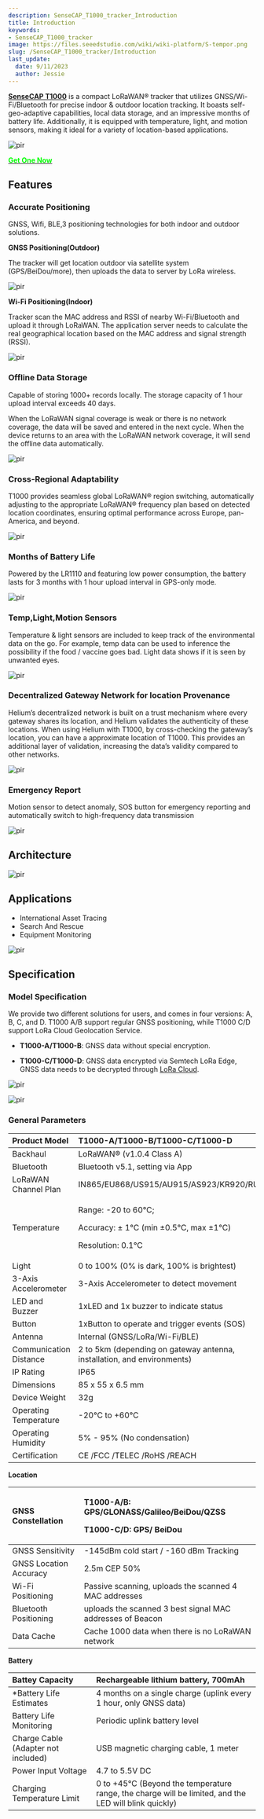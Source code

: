 ```yaml
---
description: SenseCAP_T1000_tracker_Introduction
title: Introduction
keywords:
- SenseCAP_T1000_tracker
image: https://files.seeedstudio.com/wiki/wiki-platform/S-tempor.png
slug: /SenseCAP_T1000_tracker/Introduction
last_update:
  date: 9/11/2023
  author: Jessie
---
```



[**SenseCAP T1000**](https://www.seeedstudio.com/SenseCAP-Card-Tracker-T1000-A-p-5697.html) is a compact LoRaWAN® tracker that utilizes GNSS/Wi-Fi/Bluetooth for precise indoor & outdoor location tracking. It boasts self-geo-adaptive capabilities, local data storage, and an impressive months of battery life. Additionally, it is equipped with temperature, light, and motion sensors, making it ideal for a variety of location-based applications.


<p style={{textAlign: 'center'}}><img src="https://files.seeedstudio.com/wiki/SenseCAP/Tracker/tracker_1.png" alt="pir" width={800} height="auto" /></p>





<div class="get_one_now_container" style={{textAlign: 'center'}}>
    <a class="get_one_now_item" href="https://www.seeedstudio.com/SenseCAP-Card-Tracker-T1000-A-p-5697.html">
            <strong><span><font color={'FFFFFF'} size={"4"}> Get One Now </font></span></strong>
    </a>
</div>




## Features

### Accurate Positioning

GNSS, Wifi, BLE,3 positioning technologies for both indoor and outdoor solutions.

**GNSS Positioning(Outdoor)**

The tracker will get location outdoor via satellite system (GPS/BeiDou/more), then uploads the data to server by LoRa wireless.

<p style={{textAlign: 'center'}}><img src="https://files.seeedstudio.com/wiki/SenseCAP/Tracker/located_by_Gnss.png" alt="pir" width={800} height="auto" /></p>

**Wi-Fi Positioning(Indoor)**


Tracker scan the MAC address and RSSI of nearby Wi-Fi/Bluetooth and upload it through LoRaWAN. The application server needs to calculate the real geographical location based on the MAC address and signal strength (RSSI).

<p style={{textAlign: 'center'}}><img src="https://files.seeedstudio.com/wiki/SenseCAP/Tracker/by_wifi.png" alt="pir" width={800} height="auto" /></p>


### Offline Data Storage

Capable of storing 1000+ records locally. The storage capacity of 1 hour upload interval exceeds 40 days.

When the LoRaWAN signal coverage is weak or there is no network coverage, the data will be saved and entered in the next cycle. When the device returns to an area with the LoRaWAN network coverage, it will send the offline data automatically. 



<p style={{textAlign: 'center'}}><img src="https://files.seeedstudio.com/wiki/SenseCAP/Tracker/cache.png" alt="pir" width={800} height="auto" /></p>




### Cross-Regional Adaptability

T1000 provides seamless global LoRaWAN® region switching, automatically adjusting to the appropriate LoRaWAN® frequency plan based on detected location coordinates, ensuring optimal performance across Europe, pan-America, and beyond.

<p style={{textAlign: 'center'}}><img src="https://files.seeedstudio.com/wiki/SenseCAP/Tracker/earth.gif" alt="pir" width={800} height="auto" /></p>


### Months of Battery Life

Powered by the LR1110 and featuring low power consumption, the battery lasts for 3 months with 1 hour upload interval in GPS-only mode.

<p style={{textAlign: 'center'}}><img src="https://files.seeedstudio.com/wiki/SenseCAP/Tracker/battery_life.png" alt="pir" width={800} height="auto" /></p>

### Temp,Light,Motion Sensors

Temperature & light sensors are included to keep track of the environmental data on the go. For example, temp data can be used to inference the possibility if the food / vaccine goes bad. Light data shows if it is seen by unwanted eyes.


<p style={{textAlign: 'center'}}><img src="https://files.seeedstudio.com/wiki/SenseCAP/Tracker/sensor.png" alt="pir" width={800} height="auto" /></p>



### Decentralized Gateway Network for location Provenance

Helium’s decentralized network is built on a trust mechanism where every gateway shares its location, and Helium validates the authenticity of these locations. When using Helium with T1000, by cross-checking the gateway’s location, you can have a approximate location of T1000. This provides an additional layer of validation, increasing the data’s validity compared to other networks.

<p style={{textAlign: 'center'}}><img src="https://files.seeedstudio.com/wiki/SenseCAP/Tracker/helium_map.png" alt="pir" width={800} height="auto" /></p>


### Emergency Report

Motion sensor to detect anomaly, SOS button for emergency reporting and automatically switch to high-frequency data transmission

<p style={{textAlign: 'center'}}><img src="https://www.seeedstudio.com/blog/wp-content/uploads/2023/06/%E7%94%BB%E6%9D%BF-4@1.5x.png" alt="pir" width={800} height="auto" /></p>

## Architecture

<p style={{textAlign: 'center'}}><img src="https://www.seeedstudio.com/blog/wp-content/uploads/2023/06/%E7%B4%A0%E6%9D%9033.png" alt="pir" width={800} height="auto" /></p>

## Applications

* International Asset Tracing
* Search And Rescue
* Equipment Monitoring

<p style={{textAlign: 'center'}}><img src="https://files.seeedstudio.com/wiki/SenseCAP/Tracker/applications.png" alt="pir" width={800} height="auto" /></p>

 
## Specification

### Model Specification

We provide two different solutions for users, and comes in four versions: A, B, C, and D. T1000 A/B support regular GNSS positioning, while T1000 C/D support LoRa Cloud Geolocation Service.


* **T1000-A/T1000-B**: GNSS data without special encryption.

* **T1000-C/T1000-D**: GNSS data encrypted via Semtech LoRa Edge, GNSS data needs to be decrypted through [LoRa Cloud](https://www.loracloud.com/).

<p style={{textAlign: 'center'}}><img src="https://files.seeedstudio.com/wiki/SenseCAP/Tracker/model_spec2.png" alt="pir" width={800} height="auto" /></p>


<p style={{textAlign: 'center'}}><img src="https://www.seeedstudio.com/blog/wp-content/uploads/2023/06/%E7%94%BB%E6%9D%BF-11@1.5x.png" alt="pir" width={800} height="auto" /></p>



### General Parameters

|Product Model|T1000-A/T1000-B/T1000-C/T1000-D|
| :- | :- |
|Backhaul|LoRaWAN® (v1.0.4 Class A)|
|Bluetooth|Bluetooth v5.1, setting via App|
|LoRaWAN Channel Plan|IN865/EU868/US915/AU915/AS923/KR920/RU864|
|Temperature|<p>Range: -20 to 60℃;</p><p>Accuracy: ± 1℃ (min ±0.5℃, max ±1℃)</p><p>Resolution: 0.1℃</p>|
|Light|0 to 100% (0% is dark, 100% is brightest)|
|3-Axis Accelerometer|3-Axis Accelerometer to detect movement|
|LED and Buzzer|1xLED and 1x buzzer to indicate status|
|Button|1xButton to operate and trigger events (SOS)|
|Antenna|Internal (GNSS/LoRa/Wi-Fi/BLE)|
|Communication Distance|2 to 5km (depending on gateway antenna, installation, and environments)|
|IP Rating|IP65|
|Dimensions|85 x 55 x 6.5 mm|
|Device Weight|32g|
|Operating Temperature|-20℃ to +60<a name="ole_link12"></a>℃|
|Operating Humidity|5% - 95% (No condensation)|
|Certification|CE /FCC /TELEC /RoHS /REACH|

**Location**

|GNSS Constellation|<p>T1000-A/B: GPS/GLONASS/Galileo/BeiDou/QZSS</p><p>T1000-C/D: GPS/ BeiDou</p>|
| :- | :- |
|GNSS Sensitivity|-145dBm cold start / -160 dBm Tracking|
|GNSS Location Accuracy|2\.5m CEP 50%|
|Wi-Fi Positioning|Passive scanning, uploads the scanned 4 MAC addresses|
|Bluetooth Positioning|uploads the scanned 3 best signal MAC addresses of Beacon|
|Data Cache|Cache 1000 data when there is no LoRaWAN network|

**Battery**

|Battey Capacity|Rechargeable lithium battery, 700mAh|
| :- | :- |
|\*Battery Life Estimates|4 months on a single charge (uplink every 1 hour, only GNSS data)|
|Battery Life Monitoring|Periodic uplink battery level|
|Charge Cable (Adapter not included)|USB magnetic charging cable, 1 meter|
|<a name="ole_link9"></a>Power Input Voltage|4\.7 to 5.5V DC|
|Charging Temperature Limit|0 to +45℃ (Beyond the temperature range, the charge will be limited, and the LED will blink quickly)|




